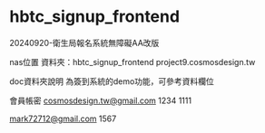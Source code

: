 # hbtc_signup_frontend
20240920-衛生局報名系統無障礙AA改版

nas位置
資料夾：hbtc_signup_frontend
project9.cosmosdesign.tw

doc資料夾說明
為簽到系統的demo功能，可參考資料欄位


會員帳密
cosmosdesign.tw@gmail.com
1234
1111

mark72712@gmail.com
1567